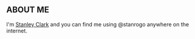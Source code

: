 ## ABOUT ME
I'm [Stanley Clark](https://nl.linkedin.com/in/stanleyclark) and you can find me using @stanrogo anywhere on the internet.

